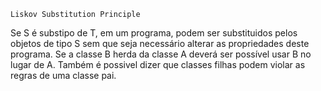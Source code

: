     Liskov Substitution Principle

Se S é substipo de T, em um programa, podem ser substituidos pelos objetos de tipo S sem que seja necessário alterar as propriedades deste programa.
Se a classe B herda da classe A deverá ser possível usar B no lugar de A. Também é possivel dizer que classes filhas podem violar as regras de uma classe pai.